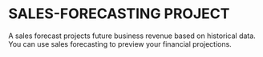 # SALES-FORECASTING PROJECT

A sales forecast projects future business revenue based on historical data. You can use sales forecasting to preview your financial projections. 
